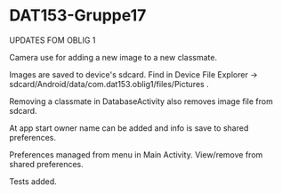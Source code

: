 # DAT153-Gruppe17

UPDATES FOM OBLIG 1

Camera use for adding a new image to a new classmate.

Images are saved to device's sdcard. Find in Device File Explorer -> sdcard/Android/data/com.dat153.oblig1/files/Pictures .

Removing a classmate in DatabaseActivity also removes image file from sdcard.

At app start owner name can be added and info is save to shared preferences.

Preferences managed from menu in Main Activity. View/remove from shared preferences.

Tests added.

